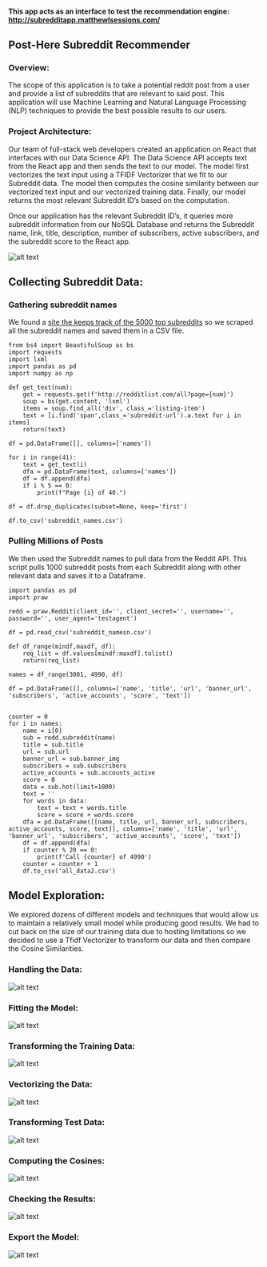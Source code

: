 #### This app acts as an interface to test the recommendation engine: http://subredditapp.matthewlsessions.com/

## Post-Here Subreddit Recommender

### Overview:
The scope of this application is to take a potential reddit post from a user and provide a list of subreddits that are relevant to said post. This application will use Machine Learning and Natural Language Processing (NLP) techniques to provide the best possible results to our users.

### Project Architecture:
Our team of full-stack web developers created an application on React that interfaces with our Data Science API. The Data Science API accepts text from the React app and then sends the text to our model. The model first vectorizes the text input using a TFIDF Vectorizer that we fit to our Subreddit data. The model then computes the cosine similarity between our vectorized text input and our vectorized training data. Finally, our model returns the most relevant Subreddit ID’s based on the computation.

Once our application has the relevant Subreddit ID’s, it queries more subreddit information from our NoSQL Database and returns the Subreddit name, link, title, description, number of subscribers, active subscribers, and the subreddit score to the React app.

![alt text](https://github.com/BuildWeek-PostHere-Subreddit/MachineLearning/blob/master/Pics/api_logicr.png "Architecture")

## Collecting Subreddit Data:

### Gathering subreddit names
We found a [site the keeps track of the 5000 top subreddits](http://redditlist.com/sfw) so we scraped all the subreddit names and saved them in a CSV file.

~~~
from bs4 import BeautifulSoup as bs
import requests
import lxml
import pandas as pd
import numpy as np

def get_text(num):
    get = requests.get(f'http://redditlist.com/all?page={num}')
    soup = bs(get.content, 'lxml')
    items = soup.find_all('div', class_='listing-item')
    text = [i.find('span',class_='subreddit-url').a.text for i in items]
    return(text)

df = pd.DataFrame([], columns=['names'])

for i in range(41):
    text = get_text(i)
    dfa = pd.DataFrame(text, columns=['names'])
    df = df.append(dfa)
    if i % 5 == 0:
        print(f"Page {i} of 40.")

df = df.drop_duplicates(subset=None, keep='first')

df.to_csv('subreddit_names.csv')
~~~

### Pulling Millions of Posts
We then used the Subreddit names to pull data from the Reddit API. This script pulls 1000 subreddit posts from each Subreddit along with other relevant data and saves it to a Dataframe.

~~~
import pandas as pd
import praw

redd = praw.Reddit(client_id='', client_secret='', username='', password='', user_agent='testagent')

df = pd.read_csv('subreddit_namesn.csv')

def df_range(mindf,maxdf, df):
    req_list = df.values[mindf:maxdf].tolist()
    return(req_list)

names = df_range(3001, 4990, df)

df = pd.DataFrame([], columns=['name', 'title', 'url', 'banner_url', 'subscribers', 'active_accounts', 'score', 'text'])


counter = 0
for i in names:
    name = i[0]
    sub = redd.subreddit(name)
    title = sub.title
    url = sub.url
    banner_url = sub.banner_img
    subscribers = sub.subscribers
    active_accounts = sub.accounts_active
    score = 0
    data = sub.hot(limit=1000)
    text = ''
    for words in data:
        text = text + words.title
        score = score + words.score
    dfa = pd.DataFrame([[name, title, url, banner_url, subscribers, active_accounts, score, text]], columns=['name', 'title', 'url', 'banner_url', 'subscribers', 'active_accounts', 'score', 'text'])
    df = df.append(dfa)
    if counter % 20 == 0:
        print(f'Call {counter} of 4990')
    counter = counter + 1
    df.to_csv('all_data2.csv')
~~~


## Model Exploration:

We explored dozens of different models and techniques that would allow us to maintain a relatively small model while producing good results. We had to cut back on the size of our training data due to hosting limitations so we decided to use a Tfidf Vectorizer to transform our data and then compare the Cosine Similarities. 

### Handling the Data:
![alt text](https://github.com/BuildWeek-PostHere-Subreddit/MachineLearning/blob/master/Pics/handledata.png "handle data")

### Fitting the Model:
![alt text](https://github.com/BuildWeek-PostHere-Subreddit/MachineLearning/blob/master/Pics/fitting.png "fitting")

### Transforming the Training Data:
![alt text](https://github.com/BuildWeek-PostHere-Subreddit/MachineLearning/blob/master/Pics/transformtrain.png "transform training")

### Vectorizing the Data:
![alt text](https://github.com/BuildWeek-PostHere-Subreddit/MachineLearning/blob/master/Pics/vectorizetrain.png "vectorize train")

### Transforming Test Data:
![alt text](https://github.com/BuildWeek-PostHere-Subreddit/MachineLearning/blob/master/Pics/transtest.png "transform test")

### Computing the Cosines:
![alt text](https://github.com/BuildWeek-PostHere-Subreddit/MachineLearning/blob/master/Pics/cosines.png "compute cosines")

### Checking the Results:
![alt text](https://github.com/BuildWeek-PostHere-Subreddit/MachineLearning/blob/master/Pics/checkingres.png "checking results")

### Export the Model:
![alt text](https://github.com/BuildWeek-PostHere-Subreddit/MachineLearning/blob/master/Pics/export.png "export model")
